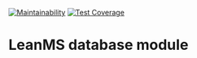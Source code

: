 [![Maintainability](https://api.codeclimate.com/v1/badges/9e952e579e303b6c9ab8/maintainability)](https://codeclimate.com/github/lean-ms/database/maintainability) [![Test Coverage](https://api.codeclimate.com/v1/badges/9e952e579e303b6c9ab8/test_coverage)](https://codeclimate.com/github/lean-ms/database/test_coverage)

# LeanMS database module
